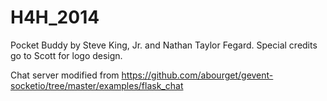 H4H_2014
========

Pocket Buddy by Steve King, Jr. and Nathan Taylor Fegard.
Special credits go to Scott for logo design.

Chat server modified from https://github.com/abourget/gevent-socketio/tree/master/examples/flask_chat
